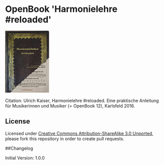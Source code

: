 # OpenBook 'Harmonielehre #reloaded'

![Harmonielehre \#relaoded](images/kaiser_openbookHarmonielehre.jpg)

Citation: Ulrich Kaiser, Harmonielehre #reloaded. Eine praktische Anleitung für Musikerinnen und Musiker (= OpenBook 12), Karlsfeld 2016.

## License

Licensed under [Creative Commons Attribution-ShareAlike 3.0 Unported](http://creativecommons.org/licenses/by-sa/3.0/legalcode), please fork this repository in order to create pull requests.   

##Changelog   

Initial Version: 1.0.0  